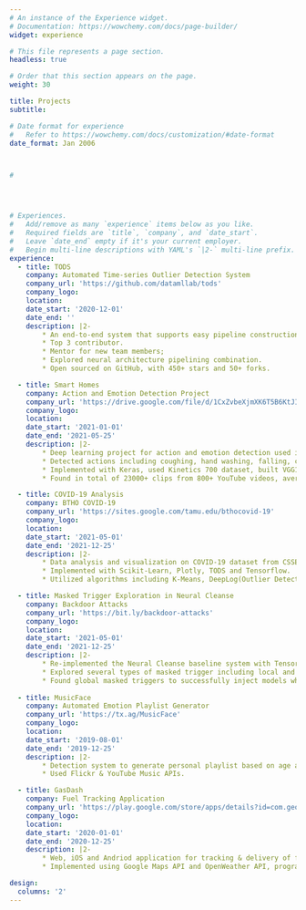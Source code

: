 ```yaml
---
# An instance of the Experience widget.
# Documentation: https://wowchemy.com/docs/page-builder/
widget: experience

# This file represents a page section.
headless: true

# Order that this section appears on the page.
weight: 30

title: Projects
subtitle:

# Date format for experience
#   Refer to https://wowchemy.com/docs/customization/#date-format
date_format: Jan 2006



# 




# Experiences.
#   Add/remove as many `experience` items below as you like.
#   Required fields are `title`, `company`, and `date_start`.
#   Leave `date_end` empty if it's your current employer.
#   Begin multi-line descriptions with YAML's `|2-` multi-line prefix.
experience:
  - title: TODS
    company: Automated Time-series Outlier Detection System
    company_url: 'https://github.com/datamllab/tods'
    company_logo: 
    location: 
    date_start: '2020-12-01'
    date_end: ''
    description: |2-
        * An end-to-end system that supports easy pipeline construction with more than 70 primitives for automated machine learning.
        * Top 3 contributor.
        * Mentor for new team members;
        * Explored neural architecture pipelining combination.
        * Open sourced on GitHub, with 450+ stars and 50+ forks.

  - title: Smart Homes
    company: Action and Emotion Detection Project
    company_url: 'https://drive.google.com/file/d/1CxZvbeXjmXK6T5B6KtJIW1Q4N7O42Y85/view?usp=sharing'
    company_logo: 
    location: 
    date_start: '2021-01-01'
    date_end: '2021-05-25'
    description: |2-
        * Deep learning project for action and emotion detection used in ”Smart Homes”.
        * Detected actions including coughing, hand washing, falling, cleaning windows, cleaning bathroom and washing feet.
        * Implemented with Keras, used Kinetics 700 dataset, built VGG16 and Xception CNNs for base model.
        * Found in total of 23000+ clips from 800+ YouTube videos, average accuracy 91.2%, ranked top three overall in the project competition.

  - title: COVID-19 Analysis
    company: BTHO COVID-19
    company_url: 'https://sites.google.com/tamu.edu/bthocovid-19'
    company_logo: 
    location: 
    date_start: '2021-05-01'
    date_end: '2021-12-25'
    description: |2-
        * Data analysis and visualization on COVID-19 dataset from CSSE at John Hopkins University.
        * Implemented with Scikit-Learn, Plotly, TODS and Tensorflow.
        * Utilized algorithms including K-Means, DeepLog(Outlier Detection).

  - title: Masked Trigger Exploration in Neural Cleanse
    company: Backdoor Attacks
    company_url: 'https://bit.ly/backdoor-attacks'
    company_logo: 
    location: 
    date_start: '2021-05-01'
    date_end: '2021-12-25'
    description: |2-
        * Re-implemented the Neural Cleanse baseline system with Tensorflow.
        * Explored several types of masked trigger including local and global features.
        * Found global masked triggers to successfully inject models while not getting detected.
        
  - title: MusicFace
    company: Automated Emotion Playlist Generator
    company_url: 'https://tx.ag/MusicFace'
    company_logo: 
    location: 
    date_start: '2019-08-01'
    date_end: '2019-12-25'
    description: |2-
        * Detection system to generate personal playlist based on age and mood.
        * Used Flickr & YouTube Music APIs.

  - title: GasDash
    company: Fuel Tracking Application
    company_url: 'https://play.google.com/store/apps/details?id=com.geotracking.gasdash'
    company_logo: 
    location: 
    date_start: '2020-01-01'
    date_end: '2020-12-25'
    description: |2-
        * Web, iOS and Andriod application for tracking & delivery of fuel trucks, deployed on Google Play Store.
        * Implemented using Google Maps API and OpenWeather API, programmed in Dart language.

design:
  columns: '2'
---
```

